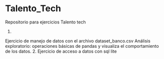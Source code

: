 # Talento_Tech
Repositorio para ejercicios Talento tech

1.
Ejercicio de manejo de datos con el archivo dataset_banco.csv
Análisis exploratorio: operaciones básicas de pandas y visualiza el comportamiento de los datos.
2.
Ejercicio de acceso a datos con sql lite

